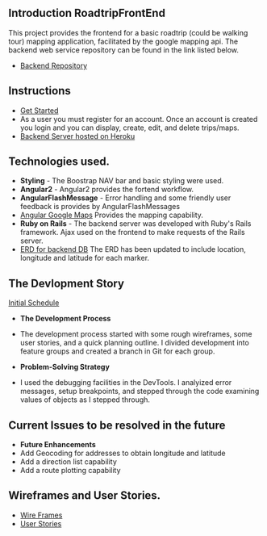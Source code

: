 ## Introduction RoadtripFrontEnd
This project provides the frontend for a basic roadtrip (could be walking tour) mapping application, facilitated by the google mapping api. The backend web service repository can be found in the link listed below.
- [Backend Repository](https://github.com/ajackson57/roadtrip-backend)

## Instructions
- [Get Started](https://ajackson57.github.io/roadtrip-frontend/)
- As a user you must register for an account. Once an account is created you
  login and you can display, create, edit, and delete trips/maps.
- [Backend Server hosted on Heroku](https://calm-brook-66488.herokuapp.com/)

## Technologies used.
- **Styling** - The Boostrap NAV bar and basic styling were used.
- **Angular2** - Angular2 provides the fortend workflow.
- **AngularFlashMessage** - Error handling and some friendly user feedback is
  provides by AngularFlashMessages
- [Angular Google Maps](https://angular-maps.com/)
  Provides the mapping capability.
- **Ruby on Rails** - The backend server was developed with Ruby's Rails
  framework. Ajax used on the frontend to make requests of the Rails server.
- [ERD for backend DB](https://github.com/ajackson57/roadtrip-backend/blob/master/GA-WDI-Capstone.pdf)
  The ERD has been updated to include location, longitude and latitude for each marker.

## The Devlopment Story
[Initial Schedule](https://github.com/ajackson57/roadtrip-frontend/blob/master/Capstone%20Roadtrip%20Tasks.pdf)
 - **The Development Process**
 - The development process started with some rough wireframes, some user
   stories, and a quick planning outline. I divided development into feature
   groups and created a branch in Git for each group.

 - **Problem-Solving Strategy**
 - I used the debugging facilities in the DevTools. I analyized error messages, setup breakpoints, and stepped through the code examining values of objects as I stepped through.

## Current Issues to be resolved in the future
- **Future Enhancements**
- Add Geocoding for addresses to obtain longitude and latitude
- Add a direction list capability
- Add a route plotting capability

## Wireframes and User Stories.
- [Wire Frames](https://github.com/ajackson57/roadtrip-frontend/blob/master/roadtrip.pdf)
- [User Stories](https://github.com/ajackson57/roadtrip-frontend/blob/master/Capstone%20Roadtrip%20User%20Stories.pdf)
